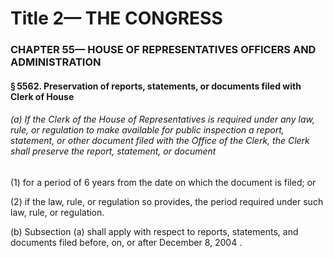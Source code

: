 
# Title 2— THE CONGRESS
### CHAPTER 55— HOUSE OF REPRESENTATIVES OFFICERS AND ADMINISTRATION
#### § 5562. Preservation of reports, statements, or documents filed with Clerk of House
###### (a) If the Clerk of the House of Representatives is required under any law, rule, or regulation to make available for public inspection a report, statement, or other document filed with the Office of the Clerk, the Clerk shall preserve the report, statement, or document

(1) for a period of 6 years from the date on which the document is filed; or

(2) if the law, rule, or regulation so provides, the period required under such law, rule, or regulation.

(b) Subsection (a) shall apply with respect to reports, statements, and documents filed before, on, or after December 8, 2004 .
